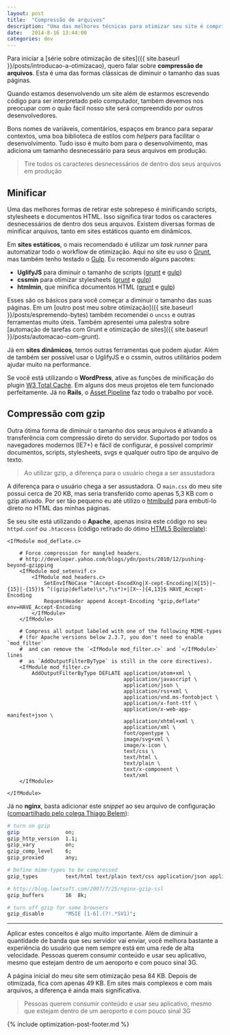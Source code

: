 ```yaml
---
layout: post
title:  "Compressão de arquivos"
description: "Uma das melhores técnicas para otimizar seu site é comprimir seus arquivos e utilizar gzip"
date:   2014-8-16 13:44:00
categories: dev
---
```


Para iniciar a [série sobre otimização de sites]({{ site.baseurl }}/posts/introducao-a-otimizacao), quero falar sobre **compressão de arquivos**. Esta é uma das formas clássicas de diminuir o tamanho das suas páginas.

<!--more-->

Quando estamos desenvolvendo um site além de estarmos escrevendo código para ser interpretado pelo computador, também devemos nos preocupar com o quão fácil nosso site será compreendido por outros desenvolvedores.

Bons nomes de variáveis, comentários, espaços em branco para separar contextos, uma boa biblioteca de estilos com *helpers* para facilitar o desenvolvimento. Tudo isso é muito bom para o desenvolvimento, mas adiciona um tamanho desnecessário para seus arquivos em produção.

<blockquote class="pullquote">Tire todos os caracteres desnecessários de dentro dos seus arquivos em produção</blockquote>

## Minificar

Uma das melhores formas de retirar este sobrepeso é minificando scripts, stylesheets e documentos HTML. Isso significa tirar todos os caracteres desnecessários de dentro dos seus arquivos. Existem diversas formas de minificar arquivos, tanto em sites estáticos quanto em dinâmicos.

Em **sites estáticos**, o mais recomendado é utilizar um *task runner* para automatizar todo o workflow de otimização. Aqui no site eu uso o [Grunt](http://gruntjs.com), mas também tenho testado o [Gulp](http://gulpjs.com). Eu recomendo alguns pacotes:

- **UglifyJS** para diminuir o tamanho de scripts ([grunt](https://github.com/gruntjs/grunt-contrib-uglify) e [gulp](https://github.com/terinjokes/gulp-uglify))
- **cssmin** para otimizar stylesheets ([grunt](https://www.npmjs.org/package/grunt-contrib-cssmin) e [gulp](https://github.com/chilijung/gulp-cssmin))
- **htmlmin**, que minifica documentos HTML ([grunt](https://github.com/gruntjs/grunt-contrib-htmlmin) e [gulp](https://github.com/jonschlinkert/gulp-htmlmin))

Esses são os básicos para você começar a diminuir o tamanho das suas páginas. Em um [outro post meu sobre otimização]({{ site.baseurl }}/posts/espremendo-bytes) também recomendei o `uncss` e outras ferramentas muito úteis. Também apresentei uma palestra sobre [automação de tarefas com Grunt e otimização de sites]({{ site.baseurl }}/posts/automacao-com-grunt).

Já em **sites dinâmicos**, temos outras ferramentas que podem ajudar. Além de também ser possível usar o UglifyJS e o cssmin, outros utilitários podem ajudar muito na performance.

Se você está utilizando o **WordPress**, ative as funções de minificação do plugin [W3 Total Cache](https://wordpress.org/plugins/w3-total-cache/). Em alguns dos meus projetos ele tem funcionado perfeitamente. Já no **Rails**, o [Asset Pipeline](http://guides.rubyonrails.org/asset_pipeline.html) faz todo o trabalho por você.

## Compressão com gzip

Outra ótima forma de diminuir o tamanho dos seus arquivos é ativando a transferência com compressão direto do servidor. Suportado por todos os navegadores modernos (IE7+) e fácil de configurar, é possível comprimir documentos, scripts, stylesheets, svgs e qualquer outro tipo de arquivo de texto.

<blockquote class="pullquote">Ao utilizar gzip, a diferença para o usuário chega a ser assustadora</blockquote>

A diferença para o usuário chega a ser assustadora. O `main.css` do meu site possui cerca de 20 KB, mas seria transferido como apenas 5,3 KB com o gzip ativado. Por ser tão pequeno eu até utilizo o [htmlbuild](https://github.com/spatools/grunt-html-build) para embutí-lo direto no HTML das minhas páginas.

Se seu site está utilizando o **Apache**, apenas insira este código no seu `httpd.conf` ou `.htaccess` (código retirado do ótimo [HTML5 Boilerplate](https://github.com/h5bp/html5-boilerplate)):

```apacheconf
<IfModule mod_deflate.c>

    # Force compression for mangled headers.
    # http://developer.yahoo.com/blogs/ydn/posts/2010/12/pushing-beyond-gzipping
    <IfModule mod_setenvif.c>
        <IfModule mod_headers.c>
            SetEnvIfNoCase ^(Accept-EncodXng|X-cept-Encoding|X{15}|~{15}|-{15})$ ^((gzip|deflate)\s*,?\s*)+|[X~-]{4,13}$ HAVE_Accept-Encoding
            RequestHeader append Accept-Encoding "gzip,deflate" env=HAVE_Accept-Encoding
        </IfModule>
    </IfModule>

    # Compress all output labeled with one of the following MIME-types
    # (for Apache versions below 2.3.7, you don't need to enable `mod_filter`
    #  and can remove the `<IfModule mod_filter.c>` and `</IfModule>` lines
    #  as `AddOutputFilterByType` is still in the core directives).
    <IfModule mod_filter.c>
        AddOutputFilterByType DEFLATE application/atom+xml \
                                      application/javascript \
                                      application/json \
                                      application/rss+xml \
                                      application/vnd.ms-fontobject \
                                      application/x-font-ttf \
                                      application/x-web-app-manifest+json \
                                      application/xhtml+xml \
                                      application/xml \
                                      font/opentype \
                                      image/svg+xml \
                                      image/x-icon \
                                      text/css \
                                      text/html \
                                      text/plain \
                                      text/x-component \
                                      text/xml
    </IfModule>

</IfModule>
```

Já no **nginx**, basta adicionar este *snippet* ao seu arquivo de configuração ([compartilhado pelo colega Thiago Belem](http://blog.thiagobelem.net/habilitando-gzip-em-servidores-nginx/)):

```bash
# turn on gzip
gzip               on;
gzip_http_version  1.1;
gzip_vary          on;
gzip_comp_level    6;
gzip_proxied       any;

# Define mime-types to be compressed
gzip_types         text/html text/plain text/css application/json application/x-javascript text/xml application/xml application/xml+rss text/javascript;

# http://blog.leetsoft.com/2007/7/25/nginx-gzip-ssl
gzip_buffers       16  8k;

# turn off gzip for some browsers
gzip_disable       "MSIE [1-6].(?!.*SV1)";
```

***

Aplicar estes conceitos é algo muito importante. Além de diminuir a quantidade de banda que seu servidor vai enviar, você melhora bastante a experiência do usuário que nem sempre está em uma rede de alta velocidade. Pessoas querem consumir conteúdo e usar seu aplicativo, mesmo que estejam dentro de um aeroporto e com pouco sinal 3G.

A página inicial do meu site sem otimização pesa 84 KB. Depois de otimizada, fica com apenas 49 KB. Em sites mais complexos e com mais arquivos, a diferença é ainda mais significativa.

<blockquote class="pullquote">Pessoas querem consumir conteúdo e usar seu aplicativo, mesmo que estejam dentro de um aeroporto e com pouco sinal 3G</blockquote>

{% include optimization-post-footer.md %}